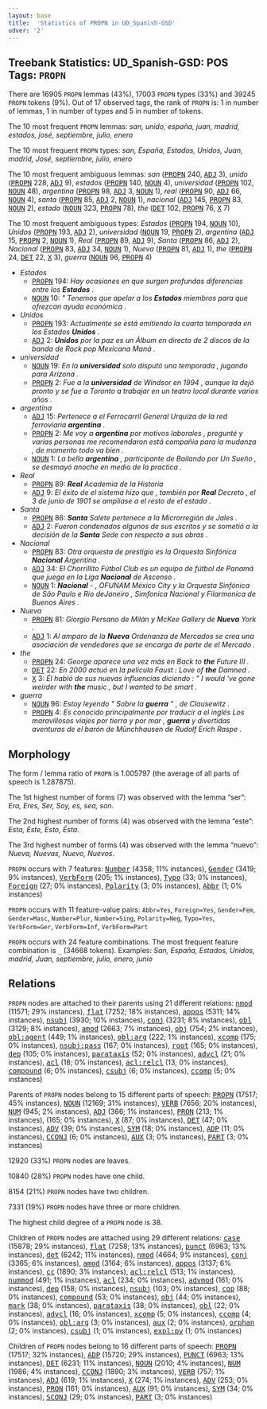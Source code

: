 ```yaml
---
layout: base
title:  'Statistics of PROPN in UD_Spanish-GSD'
udver: '2'
---
```


## Treebank Statistics: UD_Spanish-GSD: POS Tags: `PROPN`

There are 16905 `PROPN` lemmas (43%), 17003 `PROPN` types (33%) and 39245 `PROPN` tokens (9%).
Out of 17 observed tags, the rank of `PROPN` is: 1 in number of lemmas, 1 in number of types and 5 in number of tokens.

The 10 most frequent `PROPN` lemmas: <em>san, unido, españa, juan, madrid, estados, josé, septiembre, julio, enero</em>

The 10 most frequent `PROPN` types:  <em>san, España, Estados, Unidos, Juan, madrid, José, septiembre, julio, enero</em>

The 10 most frequent ambiguous lemmas: <em>san</em> (<tt><a href="es_gsd-pos-PROPN.html">PROPN</a></tt> 240, <tt><a href="es_gsd-pos-ADJ.html">ADJ</a></tt> 3), <em>unido</em> (<tt><a href="es_gsd-pos-PROPN.html">PROPN</a></tt> 228, <tt><a href="es_gsd-pos-ADJ.html">ADJ</a></tt> 9), <em>estados</em> (<tt><a href="es_gsd-pos-PROPN.html">PROPN</a></tt> 140, <tt><a href="es_gsd-pos-NOUN.html">NOUN</a></tt> 4), <em>universidad</em> (<tt><a href="es_gsd-pos-PROPN.html">PROPN</a></tt> 102, <tt><a href="es_gsd-pos-NOUN.html">NOUN</a></tt> 48), <em>argentina</em> (<tt><a href="es_gsd-pos-PROPN.html">PROPN</a></tt> 98, <tt><a href="es_gsd-pos-ADJ.html">ADJ</a></tt> 3, <tt><a href="es_gsd-pos-NOUN.html">NOUN</a></tt> 1), <em>real</em> (<tt><a href="es_gsd-pos-PROPN.html">PROPN</a></tt> 90, <tt><a href="es_gsd-pos-ADJ.html">ADJ</a></tt> 66, <tt><a href="es_gsd-pos-NOUN.html">NOUN</a></tt> 4), <em>santa</em> (<tt><a href="es_gsd-pos-PROPN.html">PROPN</a></tt> 85, <tt><a href="es_gsd-pos-ADJ.html">ADJ</a></tt> 2, <tt><a href="es_gsd-pos-NOUN.html">NOUN</a></tt> 1), <em>nacional</em> (<tt><a href="es_gsd-pos-ADJ.html">ADJ</a></tt> 145, <tt><a href="es_gsd-pos-PROPN.html">PROPN</a></tt> 83, <tt><a href="es_gsd-pos-NOUN.html">NOUN</a></tt> 2), <em>estado</em> (<tt><a href="es_gsd-pos-NOUN.html">NOUN</a></tt> 323, <tt><a href="es_gsd-pos-PROPN.html">PROPN</a></tt> 78), <em>the</em> (<tt><a href="es_gsd-pos-DET.html">DET</a></tt> 102, <tt><a href="es_gsd-pos-PROPN.html">PROPN</a></tt> 76, <tt><a href="es_gsd-pos-X.html">X</a></tt> 7)

The 10 most frequent ambiguous types:  <em>Estados</em> (<tt><a href="es_gsd-pos-PROPN.html">PROPN</a></tt> 194, <tt><a href="es_gsd-pos-NOUN.html">NOUN</a></tt> 10), <em>Unidos</em> (<tt><a href="es_gsd-pos-PROPN.html">PROPN</a></tt> 193, <tt><a href="es_gsd-pos-ADJ.html">ADJ</a></tt> 2), <em>universidad</em> (<tt><a href="es_gsd-pos-NOUN.html">NOUN</a></tt> 19, <tt><a href="es_gsd-pos-PROPN.html">PROPN</a></tt> 2), <em>argentina</em> (<tt><a href="es_gsd-pos-ADJ.html">ADJ</a></tt> 15, <tt><a href="es_gsd-pos-PROPN.html">PROPN</a></tt> 2, <tt><a href="es_gsd-pos-NOUN.html">NOUN</a></tt> 1), <em>Real</em> (<tt><a href="es_gsd-pos-PROPN.html">PROPN</a></tt> 89, <tt><a href="es_gsd-pos-ADJ.html">ADJ</a></tt> 9), <em>Santa</em> (<tt><a href="es_gsd-pos-PROPN.html">PROPN</a></tt> 86, <tt><a href="es_gsd-pos-ADJ.html">ADJ</a></tt> 2), <em>Nacional</em> (<tt><a href="es_gsd-pos-PROPN.html">PROPN</a></tt> 83, <tt><a href="es_gsd-pos-ADJ.html">ADJ</a></tt> 34, <tt><a href="es_gsd-pos-NOUN.html">NOUN</a></tt> 1), <em>Nueva</em> (<tt><a href="es_gsd-pos-PROPN.html">PROPN</a></tt> 81, <tt><a href="es_gsd-pos-ADJ.html">ADJ</a></tt> 1), <em>the</em> (<tt><a href="es_gsd-pos-PROPN.html">PROPN</a></tt> 24, <tt><a href="es_gsd-pos-DET.html">DET</a></tt> 22, <tt><a href="es_gsd-pos-X.html">X</a></tt> 3), <em>guerra</em> (<tt><a href="es_gsd-pos-NOUN.html">NOUN</a></tt> 96, <tt><a href="es_gsd-pos-PROPN.html">PROPN</a></tt> 4)


* <em>Estados</em>
  * <tt><a href="es_gsd-pos-PROPN.html">PROPN</a></tt> 194: <em>Hay ocasiones en que surgen profundas diferencias entre los <b>Estados</b> .</em>
  * <tt><a href="es_gsd-pos-NOUN.html">NOUN</a></tt> 10: <em>" Tenemos que apelar a los <b>Estados</b> miembros para que ofrezcan ayuda económica .</em>
* <em>Unidos</em>
  * <tt><a href="es_gsd-pos-PROPN.html">PROPN</a></tt> 193: <em>Actualmente se está emitiendo la cuarta temporada en los Estados <b>Unidos</b> .</em>
  * <tt><a href="es_gsd-pos-ADJ.html">ADJ</a></tt> 2: <em><b>Unidos</b> por la paz es un Álbum en directo de 2 discos de la banda de Rock pop Mexicana Maná .</em>
* <em>universidad</em>
  * <tt><a href="es_gsd-pos-NOUN.html">NOUN</a></tt> 19: <em>En la <b>universidad</b> solo disputó una temporada , jugando para Arizona .</em>
  * <tt><a href="es_gsd-pos-PROPN.html">PROPN</a></tt> 2: <em>Fue a la <b>universidad</b> de Windsor en 1994 , aunque la dejó pronto y se fue a Toronto a trabajar en un teatro local durante varios años .</em>
* <em>argentina</em>
  * <tt><a href="es_gsd-pos-ADJ.html">ADJ</a></tt> 15: <em>Pertenece a el Ferrocarril General Urquiza de la red ferroviaria <b>argentina</b> .</em>
  * <tt><a href="es_gsd-pos-PROPN.html">PROPN</a></tt> 2: <em>Me voy a <b>argentina</b> por motivos laborales , pregunté y varias personas me recomendaron está compañia para la mudanza , de momento todo va bien .</em>
  * <tt><a href="es_gsd-pos-NOUN.html">NOUN</a></tt> 1: <em>La bella <b>argentina</b> , participante de Bailando por Un Sueño , se desmayó anoche en medio de la practica .</em>
* <em>Real</em>
  * <tt><a href="es_gsd-pos-PROPN.html">PROPN</a></tt> 89: <em><b>Real</b> Academia de la Historia</em>
  * <tt><a href="es_gsd-pos-ADJ.html">ADJ</a></tt> 9: <em>El éxito de el sistema hizo que , también por <b>Real</b> Decreto , el 3 de junio de 1901 se ampliase a el resto de el estado .</em>
* <em>Santa</em>
  * <tt><a href="es_gsd-pos-PROPN.html">PROPN</a></tt> 86: <em><b>Santa</b> Salete pertenece a la Microrregión de Jales .</em>
  * <tt><a href="es_gsd-pos-ADJ.html">ADJ</a></tt> 2: <em>Fueron condenados algunos de sus escritos y se sometió a la decisión de la <b>Santa</b> Sede con respecto a sus obras .</em>
* <em>Nacional</em>
  * <tt><a href="es_gsd-pos-PROPN.html">PROPN</a></tt> 83: <em>Otra orquesta de prestigio es la Orquesta Sinfónica <b>Nacional</b> Argentina .</em>
  * <tt><a href="es_gsd-pos-ADJ.html">ADJ</a></tt> 34: <em>El Chorrillito Fútbol Club es un equipo de fútbol de Panamá que juega en la Liga <b>Nacional</b> de Ascenso .</em>
  * <tt><a href="es_gsd-pos-NOUN.html">NOUN</a></tt> 1: <em><b>Nacional</b> - , OFUNAM México City y la Orquesta Sinfónica de Sâo Paulo e Rio deJaneiro , Simfonica Nacional y Filarmonica de Buenos Aires .</em>
* <em>Nueva</em>
  * <tt><a href="es_gsd-pos-PROPN.html">PROPN</a></tt> 81: <em>Giorgio Persano de Milán y McKee Gallery de <b>Nueva</b> York .</em>
  * <tt><a href="es_gsd-pos-ADJ.html">ADJ</a></tt> 1: <em>Al amparo de la <b>Nueva</b> Ordenanza de Mercados se crea una asociación de vendedores que se encarga de parte de el Mercado .</em>
* <em>the</em>
  * <tt><a href="es_gsd-pos-PROPN.html">PROPN</a></tt> 24: <em>George aparece una vez más en Back to <b>the</b> Future III .</em>
  * <tt><a href="es_gsd-pos-DET.html">DET</a></tt> 22: <em>En 2000 actuó en la película Faust : Love of <b>the</b> Damned .</em>
  * <tt><a href="es_gsd-pos-X.html">X</a></tt> 3: <em>Él habló de sus nuevas influencias diciendo : " I would 've gone weirder with <b>the</b> music , but I wanted to be smart .</em>
* <em>guerra</em>
  * <tt><a href="es_gsd-pos-NOUN.html">NOUN</a></tt> 96: <em>Estoy leyendo " Sobre la <b>guerra</b> " , de Clausewitz .</em>
  * <tt><a href="es_gsd-pos-PROPN.html">PROPN</a></tt> 4: <em>Es conocido principalmente por traducir a el inglés Los maravillosos viajes por tierra y por mar , <b>guerra</b> y divertidas aventuras de el barón de Münchhausen de Rudolf Erich Raspe .</em>

## Morphology

The form / lemma ratio of `PROPN` is 1.005797 (the average of all parts of speech is 1.287875).

The 1st highest number of forms (7) was observed with the lemma “ser”: <em>Era, Eres, Ser, Soy, es, sea, son</em>.

The 2nd highest number of forms (4) was observed with the lemma “este”: <em>Esta, Este, Esto, Ésta</em>.

The 3rd highest number of forms (4) was observed with the lemma “nuevo”: <em>Nueva, Nuevas, Nuevo, Nuevos</em>.

`PROPN` occurs with 7 features: <tt><a href="es_gsd-feat-Number.html">Number</a></tt> (4358; 11% instances), <tt><a href="es_gsd-feat-Gender.html">Gender</a></tt> (3419; 9% instances), <tt><a href="es_gsd-feat-VerbForm.html">VerbForm</a></tt> (205; 1% instances), <tt><a href="es_gsd-feat-Typo.html">Typo</a></tt> (33; 0% instances), <tt><a href="es_gsd-feat-Foreign.html">Foreign</a></tt> (27; 0% instances), <tt><a href="es_gsd-feat-Polarity.html">Polarity</a></tt> (3; 0% instances), <tt><a href="es_gsd-feat-Abbr.html">Abbr</a></tt> (1; 0% instances)

`PROPN` occurs with 11 feature-value pairs: `Abbr=Yes`, `Foreign=Yes`, `Gender=Fem`, `Gender=Masc`, `Number=Plur`, `Number=Sing`, `Polarity=Neg`, `Typo=Yes`, `VerbForm=Ger`, `VerbForm=Inf`, `VerbForm=Part`

`PROPN` occurs with 24 feature combinations.
The most frequent feature combination is `_` (34668 tokens).
Examples: <em>San, España, Estados, Unidos, madrid, Juan, septiembre, julio, enero, junio</em>


## Relations

`PROPN` nodes are attached to their parents using 21 different relations: <tt><a href="es_gsd-dep-nmod.html">nmod</a></tt> (11571; 29% instances), <tt><a href="es_gsd-dep-flat.html">flat</a></tt> (7252; 18% instances), <tt><a href="es_gsd-dep-appos.html">appos</a></tt> (5311; 14% instances), <tt><a href="es_gsd-dep-nsubj.html">nsubj</a></tt> (3930; 10% instances), <tt><a href="es_gsd-dep-conj.html">conj</a></tt> (3231; 8% instances), <tt><a href="es_gsd-dep-obl.html">obl</a></tt> (3129; 8% instances), <tt><a href="es_gsd-dep-amod.html">amod</a></tt> (2663; 7% instances), <tt><a href="es_gsd-dep-obj.html">obj</a></tt> (754; 2% instances), <tt><a href="es_gsd-dep-obl-agent.html">obl:agent</a></tt> (449; 1% instances), <tt><a href="es_gsd-dep-obl-arg.html">obl:arg</a></tt> (222; 1% instances), <tt><a href="es_gsd-dep-xcomp.html">xcomp</a></tt> (175; 0% instances), <tt><a href="es_gsd-dep-nsubj-pass.html">nsubj:pass</a></tt> (167; 0% instances), <tt><a href="es_gsd-dep-root.html">root</a></tt> (165; 0% instances), <tt><a href="es_gsd-dep-dep.html">dep</a></tt> (105; 0% instances), <tt><a href="es_gsd-dep-parataxis.html">parataxis</a></tt> (52; 0% instances), <tt><a href="es_gsd-dep-advcl.html">advcl</a></tt> (21; 0% instances), <tt><a href="es_gsd-dep-acl.html">acl</a></tt> (18; 0% instances), <tt><a href="es_gsd-dep-acl-relcl.html">acl:relcl</a></tt> (13; 0% instances), <tt><a href="es_gsd-dep-compound.html">compound</a></tt> (6; 0% instances), <tt><a href="es_gsd-dep-csubj.html">csubj</a></tt> (6; 0% instances), <tt><a href="es_gsd-dep-ccomp.html">ccomp</a></tt> (5; 0% instances)

Parents of `PROPN` nodes belong to 15 different parts of speech: <tt><a href="es_gsd-pos-PROPN.html">PROPN</a></tt> (17517; 45% instances), <tt><a href="es_gsd-pos-NOUN.html">NOUN</a></tt> (12169; 31% instances), <tt><a href="es_gsd-pos-VERB.html">VERB</a></tt> (7656; 20% instances), <tt><a href="es_gsd-pos-NUM.html">NUM</a></tt> (945; 2% instances), <tt><a href="es_gsd-pos-ADJ.html">ADJ</a></tt> (366; 1% instances), <tt><a href="es_gsd-pos-PRON.html">PRON</a></tt> (213; 1% instances),  (165; 0% instances), <tt><a href="es_gsd-pos-X.html">X</a></tt> (87; 0% instances), <tt><a href="es_gsd-pos-DET.html">DET</a></tt> (47; 0% instances), <tt><a href="es_gsd-pos-ADV.html">ADV</a></tt> (39; 0% instances), <tt><a href="es_gsd-pos-SYM.html">SYM</a></tt> (18; 0% instances), <tt><a href="es_gsd-pos-ADP.html">ADP</a></tt> (11; 0% instances), <tt><a href="es_gsd-pos-CCONJ.html">CCONJ</a></tt> (6; 0% instances), <tt><a href="es_gsd-pos-AUX.html">AUX</a></tt> (3; 0% instances), <tt><a href="es_gsd-pos-PART.html">PART</a></tt> (3; 0% instances)

12920 (33%) `PROPN` nodes are leaves.

10840 (28%) `PROPN` nodes have one child.

8154 (21%) `PROPN` nodes have two children.

7331 (19%) `PROPN` nodes have three or more children.

The highest child degree of a `PROPN` node is 38.

Children of `PROPN` nodes are attached using 29 different relations: <tt><a href="es_gsd-dep-case.html">case</a></tt> (15878; 29% instances), <tt><a href="es_gsd-dep-flat.html">flat</a></tt> (7258; 13% instances), <tt><a href="es_gsd-dep-punct.html">punct</a></tt> (6963; 13% instances), <tt><a href="es_gsd-dep-det.html">det</a></tt> (6242; 11% instances), <tt><a href="es_gsd-dep-nmod.html">nmod</a></tt> (4664; 9% instances), <tt><a href="es_gsd-dep-conj.html">conj</a></tt> (3365; 6% instances), <tt><a href="es_gsd-dep-amod.html">amod</a></tt> (3164; 6% instances), <tt><a href="es_gsd-dep-appos.html">appos</a></tt> (3137; 6% instances), <tt><a href="es_gsd-dep-cc.html">cc</a></tt> (1890; 3% instances), <tt><a href="es_gsd-dep-acl-relcl.html">acl:relcl</a></tt> (513; 1% instances), <tt><a href="es_gsd-dep-nummod.html">nummod</a></tt> (491; 1% instances), <tt><a href="es_gsd-dep-acl.html">acl</a></tt> (234; 0% instances), <tt><a href="es_gsd-dep-advmod.html">advmod</a></tt> (161; 0% instances), <tt><a href="es_gsd-dep-dep.html">dep</a></tt> (158; 0% instances), <tt><a href="es_gsd-dep-nsubj.html">nsubj</a></tt> (103; 0% instances), <tt><a href="es_gsd-dep-cop.html">cop</a></tt> (88; 0% instances), <tt><a href="es_gsd-dep-compound.html">compound</a></tt> (53; 0% instances), <tt><a href="es_gsd-dep-obj.html">obj</a></tt> (44; 0% instances), <tt><a href="es_gsd-dep-mark.html">mark</a></tt> (38; 0% instances), <tt><a href="es_gsd-dep-parataxis.html">parataxis</a></tt> (38; 0% instances), <tt><a href="es_gsd-dep-obl.html">obl</a></tt> (22; 0% instances), <tt><a href="es_gsd-dep-advcl.html">advcl</a></tt> (16; 0% instances), <tt><a href="es_gsd-dep-xcomp.html">xcomp</a></tt> (5; 0% instances), <tt><a href="es_gsd-dep-ccomp.html">ccomp</a></tt> (4; 0% instances), <tt><a href="es_gsd-dep-obl-arg.html">obl:arg</a></tt> (3; 0% instances), <tt><a href="es_gsd-dep-aux.html">aux</a></tt> (2; 0% instances), <tt><a href="es_gsd-dep-orphan.html">orphan</a></tt> (2; 0% instances), <tt><a href="es_gsd-dep-csubj.html">csubj</a></tt> (1; 0% instances), <tt><a href="es_gsd-dep-expl-pv.html">expl:pv</a></tt> (1; 0% instances)

Children of `PROPN` nodes belong to 16 different parts of speech: <tt><a href="es_gsd-pos-PROPN.html">PROPN</a></tt> (17517; 32% instances), <tt><a href="es_gsd-pos-ADP.html">ADP</a></tt> (15720; 29% instances), <tt><a href="es_gsd-pos-PUNCT.html">PUNCT</a></tt> (6963; 13% instances), <tt><a href="es_gsd-pos-DET.html">DET</a></tt> (6231; 11% instances), <tt><a href="es_gsd-pos-NOUN.html">NOUN</a></tt> (2010; 4% instances), <tt><a href="es_gsd-pos-NUM.html">NUM</a></tt> (1986; 4% instances), <tt><a href="es_gsd-pos-CCONJ.html">CCONJ</a></tt> (1890; 3% instances), <tt><a href="es_gsd-pos-VERB.html">VERB</a></tt> (757; 1% instances), <tt><a href="es_gsd-pos-ADJ.html">ADJ</a></tt> (619; 1% instances), <tt><a href="es_gsd-pos-X.html">X</a></tt> (274; 1% instances), <tt><a href="es_gsd-pos-ADV.html">ADV</a></tt> (253; 0% instances), <tt><a href="es_gsd-pos-PRON.html">PRON</a></tt> (161; 0% instances), <tt><a href="es_gsd-pos-AUX.html">AUX</a></tt> (91; 0% instances), <tt><a href="es_gsd-pos-SYM.html">SYM</a></tt> (34; 0% instances), <tt><a href="es_gsd-pos-SCONJ.html">SCONJ</a></tt> (29; 0% instances), <tt><a href="es_gsd-pos-PART.html">PART</a></tt> (3; 0% instances)

